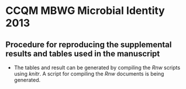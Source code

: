 # CCQM MBWG Microbial Identity 2013  

  
## Procedure for reproducing the supplemental results and tables used in the manuscript


* The tables and result can be generated by compiling the *Rnw* scripts using *knitr*.  A script for compiling the *Rnw* documents is being generated.
